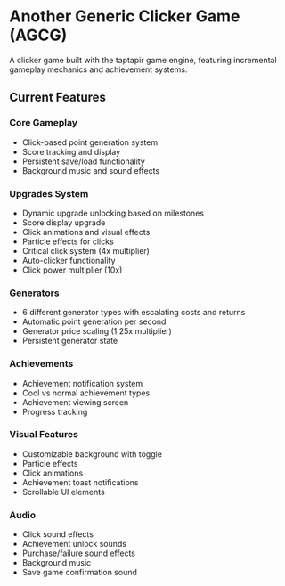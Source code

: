 # Another Generic Clicker Game (AGCG)

A clicker game built with the taptapir game engine, featuring incremental gameplay mechanics and achievement systems.

## Current Features

### Core Gameplay
- Click-based point generation system
- Score tracking and display
- Persistent save/load functionality
- Background music and sound effects

### Upgrades System
- Dynamic upgrade unlocking based on milestones
- Score display upgrade
- Click animations and visual effects
- Particle effects for clicks
- Critical click system (4x multiplier)
- Auto-clicker functionality
- Click power multiplier (10x)

### Generators
- 6 different generator types with escalating costs and returns
- Automatic point generation per second
- Generator price scaling (1.25x multiplier)
- Persistent generator state

### Achievements
- Achievement notification system
- Cool vs normal achievement types
- Achievement viewing screen
- Progress tracking

### Visual Features
- Customizable background with toggle
- Particle effects
- Click animations
- Achievement toast notifications
- Scrollable UI elements

### Audio
- Click sound effects
- Achievement unlock sounds
- Purchase/failure sound effects
- Background music
- Save game confirmation sound